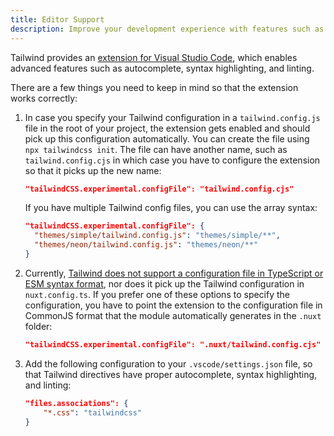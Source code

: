 ```yaml
---
title: Editor Support
description: Improve your development experience with features such as autocomplete, syntax highlighting, and linting.
---
```


Tailwind provides an [extension for Visual Studio Code](https://github.com/tailwindlabs/tailwindcss-intellisense), which enables advanced features such as autocomplete, syntax highlighting, and linting.

There are a few things you need to keep in mind so that the extension works correctly:

1. In case you specify your Tailwind configuration in a `tailwind.config.js` file in the root of your project, the extension gets enabled and should pick up this configuration automatically. You can create the file using `npx tailwindcss init`. The file can have another name, such as `tailwind.config.cjs` in which case you have to configure the extension so that it picks up the new name:

    ```json [.vscode/settings.json]
    "tailwindCSS.experimental.configFile": "tailwind.config.cjs"
    ```

    If you have multiple Tailwind config files, you can use the array syntax:

    ```json [.vscode/settings.json]
    "tailwindCSS.experimental.configFile": {
      "themes/simple/tailwind.config.js": "themes/simple/**",
      "themes/neon/tailwind.config.js": "themes/neon/**"
    }
    ```

2. Currently, [Tailwind does not support a configuration file in TypeScript or ESM syntax format]( https://github.com/tailwindlabs/tailwindcss-intellisense/issues/348#issuecomment-1111313685), nor does it pick up the Tailwind configuration in `nuxt.config.ts`. If you prefer one of these options to specify the configuration, you have to point the extension to the configuration file in CommonJS format that the module automatically generates in the `.nuxt` folder: 

    ```json [.vscode/settings.json]
    "tailwindCSS.experimental.configFile": ".nuxt/tailwind.config.cjs"
    ```

3. Add the following configuration to your `.vscode/settings.json` file, so that Tailwind directives have proper autocomplete, syntax highlighting, and linting:

    ```json [.vscode/settings.json]
    "files.associations": {
	    "*.css": "tailwindcss"
    }
    ```
